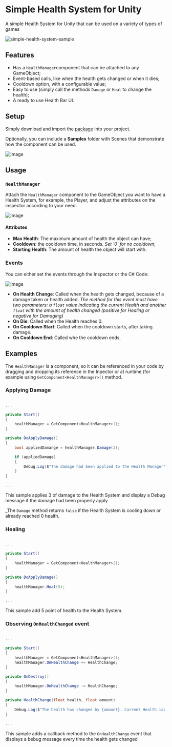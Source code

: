 # Simple Health System for Unity

A simple Health System for Unity that can be used on a variety of types of games

![simple-health-system-sample](https://user-images.githubusercontent.com/1856860/216840238-86b43aa5-ca4a-48b5-9cec-78624eee5d27.gif)

## Features 

- Has a `HealthManager`component that can be attached to any GameObject;
- Event-based calls, like when the health gets changed or when it dies;
- Cooldown option, with a configurable value;
- Easy to use (simply call the methods `Damage` or `Heal` to change the health);
- A ready to use Health Bar UI.

## Setup

Simply download and import the [package](https://github.com/LeandroDotta/Unity-SimpleHealthSystem/releases) into your project.

Optionally, you can include a **Samples** folder with Scenes that demonstrate how the component can be used.

![image](https://user-images.githubusercontent.com/1856860/216791755-97577ac5-1fe3-490d-aeeb-46de8a009e8c.png)

## Usage

### `HealthManager`

Attach the `HealthManager` component to the GameObject you want to have a Health System, for example, the Player, and adjust the attributes on the inspector according to your need.

![image](https://user-images.githubusercontent.com/1856860/216790567-cdf1fb29-c41e-4cbc-aa5e-39096b30efe8.png)

#### Attributes

- **Max Health**: The maximum amount of health the object can have;
- **Cooldown**: the cooldown time, in seconds. _Set '0' for no cooldown_;
- **Starting Health**: The amount of health the object will start with.

### Events

You can either set the events through the Inspector or the C# Code:

![image](https://user-images.githubusercontent.com/1856860/216790715-e727353a-c1b5-4e35-aa96-a1284c7c3690.png)

- **On Health Change**: Called when the health gets changed, because of a damage taken or health added.
_The method for this event must have two parameters: a `float` value indicating the current Health and another `float` with the amount of health changed (positive for Healing or negative for Damaging)_
- **On Die**: Called when the Health reaches 0.
- **On Cooldown Start**: Called when the cooldown starts, after taking damage.
- **On Cooldown End**: Called whe the cooldown ends.

## Examples

The `HealthManager` is a component, so it can be referenced in your code by dragging and dropping its reference in the Inpector or at runtime (for example using `GetComponent<HealthManager>()` method.

### Applying Damage

```csharp

...

private Start()
{
    healthManager = GetComponent<HealthManager>();
}

private DoApplyDamage()
{
    bool appliedDamange = healthManager.Damage(3);

    if (appliedDamage)
    {
        Debug.Log($"The damage had been applied to the Health Manager");
    }
}

...

```
This sample applies 3 of damage to the Health System and display a Debug message if the damage had been properly apply

_The `Damage` method returns `false` if the Health System is cooling down or already reached 0 health.

### Healing

```csharp

...

private Start()
{
    healthManager = GetComponent<HealthManager>();
}

private DoApplyDamage()
{
    healthManager.Heal(5);
}

...

```

This sample add 5 point of health to the Health System.

### Observing `OnHealthChanged` event

```csharp

...

private Start()
{
    healthManager = GetComponent<HealthManager>();
    healthManager.OnHealthChange += HealthChange;
}

private OnDestroy()
{
    healthManager.OnHealthChange -= HealthChange;
}

private HealthChange(float health, float amount)
{
    Debug.Log($"The health has changed by {amount}. Current Health is: {health}");
}

...

```

This sample adds a callback method to the `OnHealthChange` event that displays a bebug message every time the health gets changed
